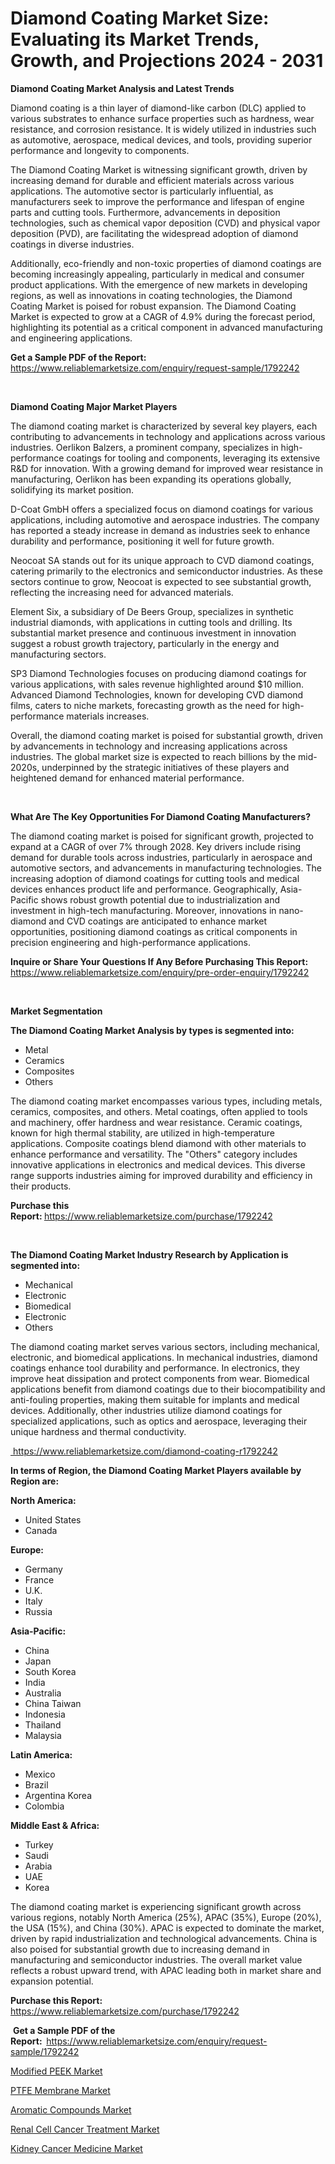 <p><h1>Diamond Coating Market Size: Evaluating its Market Trends, Growth, and Projections 2024 - 2031</h1></p><p><strong>Diamond Coating Market Analysis and Latest Trends</strong></p>
<p><p>Diamond coating is a thin layer of diamond-like carbon (DLC) applied to various substrates to enhance surface properties such as hardness, wear resistance, and corrosion resistance. It is widely utilized in industries such as automotive, aerospace, medical devices, and tools, providing superior performance and longevity to components.</p><p>The Diamond Coating Market is witnessing significant growth, driven by increasing demand for durable and efficient materials across various applications. The automotive sector is particularly influential, as manufacturers seek to improve the performance and lifespan of engine parts and cutting tools. Furthermore, advancements in deposition technologies, such as chemical vapor deposition (CVD) and physical vapor deposition (PVD), are facilitating the widespread adoption of diamond coatings in diverse industries.</p><p>Additionally, eco-friendly and non-toxic properties of diamond coatings are becoming increasingly appealing, particularly in medical and consumer product applications. With the emergence of new markets in developing regions, as well as innovations in coating technologies, the Diamond Coating Market is poised for robust expansion. The Diamond Coating Market is expected to grow at a CAGR of 4.9% during the forecast period, highlighting its potential as a critical component in advanced manufacturing and engineering applications.</p></p>
<p><strong>Get a Sample PDF of the Report:&nbsp;</strong> <a href="https://www.reliablemarketsize.com/enquiry/request-sample/1792242?utm_campaign=1103&utm_medium=2&utm_source=Github&utm_content=ia&utm_term=14112024&utm_id=diamond-coating">https://www.reliablemarketsize.com/enquiry/request-sample/1792242</a></p>
<p>&nbsp;</p>
<p><strong>Diamond Coating Major Market Players</strong></p>
<p><p>The diamond coating market is characterized by several key players, each contributing to advancements in technology and applications across various industries. Oerlikon Balzers, a prominent company, specializes in high-performance coatings for tooling and components, leveraging its extensive R&D for innovation. With a growing demand for improved wear resistance in manufacturing, Oerlikon has been expanding its operations globally, solidifying its market position.</p><p>D-Coat GmbH offers a specialized focus on diamond coatings for various applications, including automotive and aerospace industries. The company has reported a steady increase in demand as industries seek to enhance durability and performance, positioning it well for future growth. </p><p>Neocoat SA stands out for its unique approach to CVD diamond coatings, catering primarily to the electronics and semiconductor industries. As these sectors continue to grow, Neocoat is expected to see substantial growth, reflecting the increasing need for advanced materials.</p><p>Element Six, a subsidiary of De Beers Group, specializes in synthetic industrial diamonds, with applications in cutting tools and drilling. Its substantial market presence and continuous investment in innovation suggest a robust growth trajectory, particularly in the energy and manufacturing sectors.</p><p>SP3 Diamond Technologies focuses on producing diamond coatings for various applications, with sales revenue highlighted around $10 million. Advanced Diamond Technologies, known for developing CVD diamond films, caters to niche markets, forecasting growth as the need for high-performance materials increases.</p><p>Overall, the diamond coating market is poised for substantial growth, driven by advancements in technology and increasing applications across industries. The global market size is expected to reach billions by the mid-2020s, underpinned by the strategic initiatives of these players and heightened demand for enhanced material performance.</p></p>
<p>&nbsp;</p>
<p><strong>What Are The Key Opportunities For Diamond Coating Manufacturers?</strong></p>
<p><p>The diamond coating market is poised for significant growth, projected to expand at a CAGR of over 7% through 2028. Key drivers include rising demand for durable tools across industries, particularly in aerospace and automotive sectors, and advancements in manufacturing technologies. The increasing adoption of diamond coatings for cutting tools and medical devices enhances product life and performance. Geographically, Asia-Pacific shows robust growth potential due to industrialization and investment in high-tech manufacturing. Moreover, innovations in nano-diamond and CVD coatings are anticipated to enhance market opportunities, positioning diamond coatings as critical components in precision engineering and high-performance applications.</p></p>
<p><strong>Inquire or Share Your Questions If Any Before Purchasing This Report:</strong> <a href="https://www.reliablemarketsize.com/enquiry/pre-order-enquiry/1792242?utm_campaign=1103&utm_medium=2&utm_source=Github&utm_content=ia&utm_term=14112024&utm_id=diamond-coating">https://www.reliablemarketsize.com/enquiry/pre-order-enquiry/1792242</a></p>
<p>&nbsp;</p>
<p><strong>Market Segmentation</strong></p>
<p><strong>The Diamond Coating Market Analysis by types is segmented into:</strong></p>
<p><ul><li>Metal</li><li>Ceramics</li><li>Composites</li><li>Others</li></ul></p>
<p><p>The diamond coating market encompasses various types, including metals, ceramics, composites, and others. Metal coatings, often applied to tools and machinery, offer hardness and wear resistance. Ceramic coatings, known for high thermal stability, are utilized in high-temperature applications. Composite coatings blend diamond with other materials to enhance performance and versatility. The "Others" category includes innovative applications in electronics and medical devices. This diverse range supports industries aiming for improved durability and efficiency in their products.</p></p>
<p><strong>Purchase this Report:&nbsp;</strong><a href="https://www.reliablemarketsize.com/purchase/1792242?utm_campaign=1103&utm_medium=2&utm_source=Github&utm_content=ia&utm_term=14112024&utm_id=diamond-coating">https://www.reliablemarketsize.com/purchase/1792242</a></p>
<p>&nbsp;</p>
<p><strong>The Diamond Coating Market Industry Research by Application is segmented into:</strong></p>
<p><ul><li>Mechanical</li><li>Electronic</li><li>Biomedical</li><li>Electronic</li><li>Others</li></ul></p>
<p><p>The diamond coating market serves various sectors, including mechanical, electronic, and biomedical applications. In mechanical industries, diamond coatings enhance tool durability and performance. In electronics, they improve heat dissipation and protect components from wear. Biomedical applications benefit from diamond coatings due to their biocompatibility and anti-fouling properties, making them suitable for implants and medical devices. Additionally, other industries utilize diamond coatings for specialized applications, such as optics and aerospace, leveraging their unique hardness and thermal conductivity.</p></p>
<p><a href="https://www.reliablemarketsize.com/diamond-coating-r1792242?utm_campaign=1103&utm_medium=2&utm_source=Github&utm_content=ia&utm_term=14112024&utm_id=diamond-coating">&nbsp;https://www.reliablemarketsize.com/diamond-coating-r1792242</a></p>
<p><strong>In terms of Region, the Diamond Coating Market Players available by Region are:</strong></p>
<p>
    <p> <strong> North America: </strong>
        <ul>
            <li>United States</li>
            <li>Canada</li>
        </ul>
        </p> 
    <p> <strong> Europe: </strong>
        <ul>
            <li>Germany</li>
            <li>France</li>
            <li>U.K.</li>
            <li>Italy</li>
            <li>Russia</li>
        </ul>
        </p> 
    <p> <strong> Asia-Pacific: </strong>
        <ul>
            <li>China</li>
            <li>Japan</li>
            <li>South Korea</li>
            <li>India</li>
            <li>Australia</li>
            <li>China Taiwan</li>
            <li>Indonesia</li>
            <li>Thailand</li>
            <li>Malaysia</li>
        </ul>
        </p> 
    <p> <strong> Latin America: </strong>
        <ul>
            <li>Mexico</li>
            <li>Brazil</li>
            <li>Argentina Korea</li>
            <li>Colombia</li>
        </ul>
        </p> 
    <p> <strong> Middle East & Africa: </strong>
        <ul>
            <li>Turkey</li>
            <li>Saudi</li>
            <li>Arabia</li>
            <li>UAE</li>
            <li>Korea</li>
        </ul>
    </p>
    </p>
<p><p>The diamond coating market is experiencing significant growth across various regions, notably North America (25%), APAC (35%), Europe (20%), the USA (15%), and China (30%). APAC is expected to dominate the market, driven by rapid industrialization and technological advancements. China is also poised for substantial growth due to increasing demand in manufacturing and semiconductor industries. The overall market value reflects a robust upward trend, with APAC leading both in market share and expansion potential.</p></p>
<p><strong>Purchase this Report: </strong><a href="https://www.reliablemarketsize.com/purchase/1792242?utm_campaign=1103&utm_medium=2&utm_source=Github&utm_content=ia&utm_term=14112024&utm_id=diamond-coating">https://www.reliablemarketsize.com/purchase/1792242</a></p>
<p>&nbsp;<strong>Get a Sample PDF of the Report:&nbsp;&nbsp;</strong><a href="https://www.reliablemarketsize.com/enquiry/request-sample/1792242?utm_campaign=1103&utm_medium=2&utm_source=Github&utm_content=ia&utm_term=14112024&utm_id=diamond-coating">https://www.reliablemarketsize.com/enquiry/request-sample/1792242</a></p>
<p><strong></strong></p>
<p><p><a href="https://github.com/gdfhhhj/Market-Research-Report-List-6/blob/main/modified-peek-market.md?utm_campaign=1103&utm_medium=2&utm_source=Github&utm_content=ia&utm_term=14112024&utm_id=diamond-coating">Modified PEEK Market</a></p><p><a href="https://www.linkedin.com/pulse/investing-ptfe-membrane-market-trends-leading-products-regional-lvdzf?utm_campaign=1103&utm_medium=2&utm_source=Github&utm_content=ia&utm_term=14112024&utm_id=diamond-coating">PTFE Membrane Market</a></p><p><a href="https://www.linkedin.com/pulse/aromatic-compounds-spectrum-usage-patterns-sector-evolution-atskf?utm_campaign=1103&utm_medium=2&utm_source=Github&utm_content=ia&utm_term=14112024&utm_id=diamond-coating">Aromatic Compounds Market</a></p><p><a href="https://issuu.com/reportprime-2/docs/renal-cell-cancer-treatment-market-_7cca63d86a2d78?utm_campaign=1103&utm_medium=2&utm_source=Github&utm_content=ia&utm_term=14112024&utm_id=diamond-coating">Renal Cell Cancer Treatment Market</a></p><p><a href="https://issuu.com/reportprime-2/docs/kidney-cancer-medicine-market-size-_03c0486ae9c211?utm_campaign=1103&utm_medium=2&utm_source=Github&utm_content=ia&utm_term=14112024&utm_id=diamond-coating">Kidney Cancer Medicine Market</a></p></p>